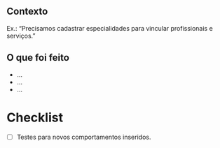 <!--
Template de Pull Request — Clínica Multidisciplinar (Rails)

Dicas:
- Título: prefixe com feat/fix/chore/docs. Ex.: feat: CRUD de Specialties
- Descreva o PORQUÊ antes do COMO.
- Marque a issue: Closes #123.
-->

## Contexto
<!-- Resumo do problema/objetivo (o porquê desta mudança). -->
Ex.: “Precisamos cadastrar especialidades para vincular profissionais e serviços.”

## O que foi feito
- …
- …
- …

# Checklist

- [ ] Testes para novos comportamentos inseridos.


